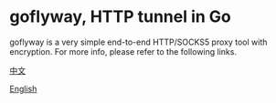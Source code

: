 # goflyway, HTTP tunnel in Go

goflyway is a very simple end-to-end HTTP/SOCKS5 proxy tool with encryption. For more info, please refer to the following links.

[中文](https://github.com/coyove/goflyway/wiki/%E4%BD%BF%E7%94%A8%E6%95%99%E7%A8%8B)

[English](https://github.com/coyove/goflyway/wiki/Getting-Started)